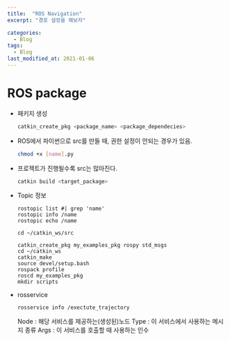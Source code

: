 ```yaml
---
title:  "ROS Navigation"
excerpt: "경로 설정을 해보자"

categories:
  - Blog
tags:
  - Blog
last_modified_at: 2021-01-06
---
```


# ROS package

  * 패키지 생성
    ```bash
    catkin_create_pkg <package_name> <package_dependecies>
    ```
  

  * ROS에서 파이썬으로 src를 만들 때, 권한 설정이 안되는 경우가 있음.
    
    ``` bash
    chmod +x [name].py 
    ```

  * 프로젝트가 진행될수록 src는 많아진다.
    ```bash
    catkin build <target_package>
    ```
  
  * Topic 정보
    ```
    rostopic list #| grep 'name'
    rostopic info /name
    rostopic echo /name

    cd ~/catkin_ws/src
    ```

    ```
    catkin_create_pkg my_examples_pkg rospy std_msgs
    cd ~/catkin_ws
    catkin_make
    source devel/setup.bash
    rospack profile
    roscd my_examples_pkg
    mkdir scripts
    ```
  
  * rosservice

    ```
    rosservice info /exectute_trajectory
    ```
    Node : 해당 서비스를 제공하는(생성된)노드
    Type : 이 서비스에서 사용하는 메시지 종류
    Args : 이 서비스를 호출할 때 사용하는 인수